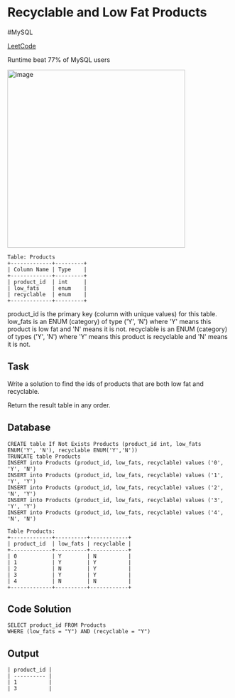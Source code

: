 # Recyclable and Low Fat Products
\#MySQL

[LeetCode](https://leetcode.com/problems/recyclable-and-low-fat-products/?envType=study-plan-v2&envId=top-sql-50)

Runtime beat 77% of MySQL users

<img width="400" alt="image" src="https://github.com/mannythecreator/SQL-Practice/assets/60325078/625ca259-0f5d-476a-9027-75f42174c40b">

```
Table: Products
+-------------+---------+
| Column Name | Type    |
+-------------+---------+
| product_id  | int     |
| low_fats    | enum    |
| recyclable  | enum    |
+-------------+---------+
```
product_id is the primary key (column with unique values) for this table.
low_fats is an ENUM (category) of type ('Y', 'N') where 'Y' means this product is low fat and 'N' means it is not.
recyclable is an ENUM (category) of types ('Y', 'N') where 'Y' means this product is recyclable and 'N' means it is not.

## Task
Write a solution to find the ids of products that are both low fat and recyclable.

Return the result table in any order.

## Database
```
CREATE table If Not Exists Products (product_id int, low_fats ENUM('Y', 'N'), recyclable ENUM('Y','N'))
TRUNCATE table Products
INSERT into Products (product_id, low_fats, recyclable) values ('0', 'Y', 'N')
INSERT into Products (product_id, low_fats, recyclable) values ('1', 'Y', 'Y')
INSERT into Products (product_id, low_fats, recyclable) values ('2', 'N', 'Y')
INSERT into Products (product_id, low_fats, recyclable) values ('3', 'Y', 'Y')
INSERT into Products (product_id, low_fats, recyclable) values ('4', 'N', 'N')
```
```
Table Products:
+-------------+----------+------------+
| product_id  | low_fats | recyclable |
+-------------+----------+------------+
| 0           | Y        | N          |
| 1           | Y        | Y          |
| 2           | N        | Y          |
| 3           | Y        | Y          |
| 4           | N        | N          |
+-------------+----------+------------+
```
## Code Solution
```
SELECT product_id FROM Products
WHERE (low_fats = "Y") AND (recyclable = "Y")
```
## Output
```
| product_id |
| ---------- |
| 1          |
| 3          |
```
